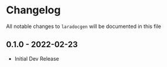 # Changelog

All notable changes to `laradocgen` will be documented in this file

## 0.1.0 - 2022-02-23

- Initial Dev Release
